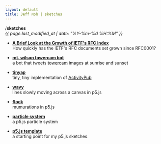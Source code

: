 ```yaml
---
layout: default
title: Jeff Noh | sketches
---
```


/**sketches**  
<i>{{ page.last_modified_at | date: "%Y-%m-%d %H:%M" }}</i>

- **[A Brief Look at the Growth of IETF's RFC Index](https://observablehq.com/@jnoh/a-brief-look-at-the-growth-of-ietfs-request-for-comments)**  
  How quickly has the IETF's RFC documents set grown since RFC0001?

- **[mt. wilson towercam bot](https://twitter.com/mwtowercam)**  
  a bot that tweets <a href="http://obs.astro.ucla.edu/towercam.htm">towercam</a> images at sunrise and sunset

- **[tinyap](https://glitch.com/~tinyap)**  
  tiny, tiny implementation of [ActivityPub](https://www.w3.org/TR/activitypub/)

- **[wavy](/sketches/wavy)**  
  lines slowly moving across a canvas in p5.js

- **[flock](/sketches/flock)**  
  mumurations in p5.js

- **[particle system](/sketches/particle-system)**  
  a p5.js particle system

- **[p5.js template](/sketches/p5js-template)**  
  a starting point for my p5.js sketches

